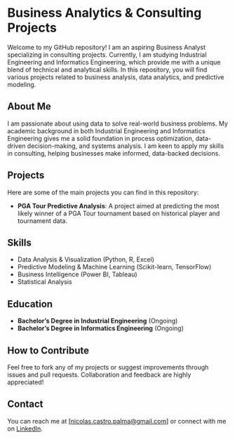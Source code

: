 # Business Analytics & Consulting Projects

Welcome to my GitHub repository! I am an aspiring Business Analyst specializing in consulting projects. Currently, I am studying Industrial Engineering and Informatics Engineering, which provide me with a unique blend of technical and analytical skills. In this repository, you will find various projects related to business analysis, data analytics, and predictive modeling.

## About Me

I am passionate about using data to solve real-world business problems. My academic background in both Industrial Engineering and Informatics Engineering gives me a solid foundation in process optimization, data-driven decision-making, and systems analysis. I am keen to apply my skills in consulting, helping businesses make informed, data-backed decisions.

## Projects

Here are some of the main projects you can find in this repository:

- **PGA Tour Predictive Analysis**: A project aimed at predicting the most likely winner of a PGA Tour tournament based on historical player and tournament data.

## Skills

- Data Analysis & Visualization (Python, R, Excel)
- Predictive Modeling & Machine Learning (Scikit-learn, TensorFlow)
- Business Intelligence (Power BI, Tableau)
- Statistical Analysis

## Education

- **Bachelor’s Degree in Industrial Engineering** (Ongoing)
- **Bachelor’s Degree in Informatics Engineering** (Ongoing)

## How to Contribute

Feel free to fork any of my projects or suggest improvements through issues and pull requests. Collaboration and feedback are highly appreciated!

## Contact

You can reach me at [nicolas.castro.palma@gmail.com] or connect with me on [LinkedIn](https://www.linkedin.com/in/nicol%C3%A1s-castro-palma-324071274/).
